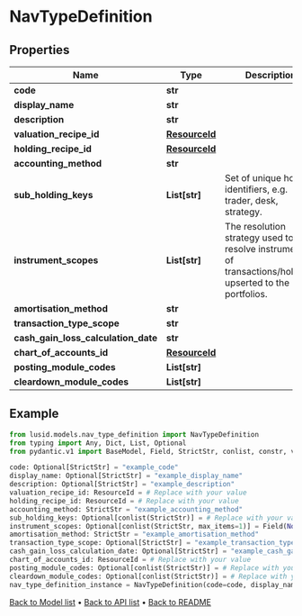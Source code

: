 # NavTypeDefinition

## Properties
Name | Type | Description | Notes
------------ | ------------- | ------------- | -------------
**code** | **str** |  | [optional] 
**display_name** | **str** |  | [optional] 
**description** | **str** |  | [optional] 
**valuation_recipe_id** | [**ResourceId**](ResourceId.md) |  | 
**holding_recipe_id** | [**ResourceId**](ResourceId.md) |  | 
**accounting_method** | **str** |  | 
**sub_holding_keys** | **List[str]** | Set of unique holding identifiers, e.g. trader, desk, strategy. | [optional] 
**instrument_scopes** | **List[str]** | The resolution strategy used to resolve instruments of transactions/holdings upserted to the portfolios. | [optional] 
**amortisation_method** | **str** |  | 
**transaction_type_scope** | **str** |  | [optional] 
**cash_gain_loss_calculation_date** | **str** |  | [optional] 
**chart_of_accounts_id** | [**ResourceId**](ResourceId.md) |  | 
**posting_module_codes** | **List[str]** |  | [optional] 
**cleardown_module_codes** | **List[str]** |  | [optional] 
## Example

```python
from lusid.models.nav_type_definition import NavTypeDefinition
from typing import Any, Dict, List, Optional
from pydantic.v1 import BaseModel, Field, StrictStr, conlist, constr, validator

code: Optional[StrictStr] = "example_code"
display_name: Optional[StrictStr] = "example_display_name"
description: Optional[StrictStr] = "example_description"
valuation_recipe_id: ResourceId = # Replace with your value
holding_recipe_id: ResourceId = # Replace with your value
accounting_method: StrictStr = "example_accounting_method"
sub_holding_keys: Optional[conlist(StrictStr)] = # Replace with your value
instrument_scopes: Optional[conlist(StrictStr, max_items=1)] = Field(None, alias="instrumentScopes", description="The resolution strategy used to resolve instruments of transactions/holdings upserted to the portfolios.")
amortisation_method: StrictStr = "example_amortisation_method"
transaction_type_scope: Optional[StrictStr] = "example_transaction_type_scope"
cash_gain_loss_calculation_date: Optional[StrictStr] = "example_cash_gain_loss_calculation_date"
chart_of_accounts_id: ResourceId = # Replace with your value
posting_module_codes: Optional[conlist(StrictStr)] = # Replace with your value
cleardown_module_codes: Optional[conlist(StrictStr)] = # Replace with your value
nav_type_definition_instance = NavTypeDefinition(code=code, display_name=display_name, description=description, valuation_recipe_id=valuation_recipe_id, holding_recipe_id=holding_recipe_id, accounting_method=accounting_method, sub_holding_keys=sub_holding_keys, instrument_scopes=instrument_scopes, amortisation_method=amortisation_method, transaction_type_scope=transaction_type_scope, cash_gain_loss_calculation_date=cash_gain_loss_calculation_date, chart_of_accounts_id=chart_of_accounts_id, posting_module_codes=posting_module_codes, cleardown_module_codes=cleardown_module_codes)

```

[Back to Model list](../README.md#documentation-for-models) &#8226; [Back to API list](../README.md#documentation-for-api-endpoints) &#8226; [Back to README](../README.md)

